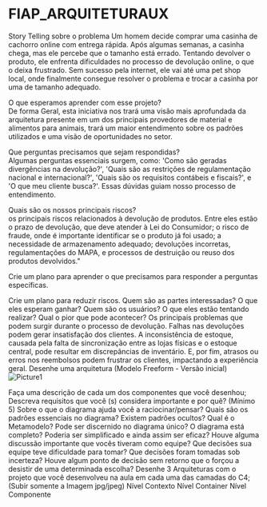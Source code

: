 # FIAP_ARQUITETURAUX

Story Telling sobre o problema																											Um homem decide comprar uma casinha de cachorro online com entrega rápida. Após algumas semanas, a casinha chega, mas ele percebe que o tamanho está errado. Tentando devolver o produto, ele enfrenta dificuldades no processo de devolução online, o que o deixa frustrado. Sem sucesso pela internet, ele vai até uma pet shop local, onde finalmente consegue resolver o problema e trocar a casinha por uma de tamanho adequado. 
			
O que esperamos aprender com esse projeto?																									
De forma Geral, esta iniciativa nos trará uma visão mais aprofundada da arquitetura presente em um dos principais provedores de material e alimentos para animais, trará um maior entendimento sobre os padrões utilizados e uma visão de oportunidades no setor.

Que perguntas precisamos que sejam respondidas?																									
 Algumas perguntas essenciais surgem, como: 'Como são geradas divergências na devolução?', 'Quais são as restrições de regulamentação nacional e internacional?', 'Quais são os requisitos contábeis e fiscais?', e 'O que meu cliente busca?'. Essas dúvidas guiam nosso processo de entendimento.

Quais são os nossos principais riscos?																										
os principais riscos relacionados à devolução de produtos. Entre eles estão o prazo de devolução, que deve atender à Lei do Consumidor; o risco de fraude, onde é importante identificar se o produto já foi usado; a necessidade de armazenamento adequado; devoluções incorretas, regulamentações do MAPA, e processos de destruição ou reuso dos produtos devolvidos."


Crie um plano para aprender o que precisamos para responder a perguntas específicas.

Crie um plano para reduzir riscos.
Quem são as partes interessadas?
O que eles esperam ganhar?
Quem são os usuários?
O que eles estão tentando realizar?
Qual o pior que pode acontecer?
Os principais problemas que podem surgir durante o processo de devolução. Falhas nas devoluções podem gerar insatisfação dos clientes. A inconsistência de estoque, causada pela falta de sincronização entre as lojas físicas e o estoque central, pode resultar em discrepâncias de inventário. E, por fim, atrasos ou erros nos reembolsos podem frustrar os clientes, impactando a experiência geral.
Desenhe uma arquitetura (Modelo Freeform - Versão inicial)
![Picture1](https://github.com/user-attachments/assets/b83c2e3b-f686-4491-a109-8bd251f2fdd1)


Faça uma descrição de cada um dos componentes que você desenhou;
Descreva requisitos que você (s) considera importante e por quê? (Mínimo 5)
Sobre o que o diagrama ajuda você a raciocinar/pensar?
Quais são os padrões essenciais no diagrama?
Existem padrões ocultos?
Qual é o Metamodelo?
Pode ser discernido no diagrama único?
O diagrama está completo?
Poderia ser simplificado e ainda assim ser eficaz?
Houve alguma discussão importante que vocês tiveram como equipe?
Que decisões sua equipe teve dificuldade para tomar?
Que decisões foram tomadas sob incerteza?
Houve algum ponto de decisão sem retorno que o forçou a desistir de uma determinada escolha?
Desenhe 3 Arquiteturas com o projeto que você desenvolveu na aula em cada uma das camadas do C4; (Subir somente a Imagem jpg/jpeg)
Nível Contexto
Nível Container
Nível Componente
